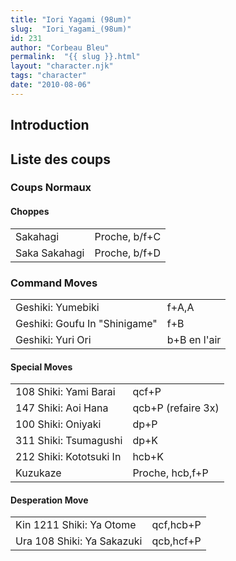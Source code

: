 ```yaml
---
title: "Iori Yagami (98um)"
slug:  "Iori_Yagami_(98um)"
id: 231
author: "Corbeau Bleu"
permalink:  "{{ slug }}.html"
layout: "character.njk"
tags: "character"
date: "2010-08-06"
---
```


## Introduction

## Liste des coups

### Coups Normaux

#### Choppes

|               |               |
|---------------|---------------|
| Sakahagi      | Proche, b/f+C |
| Saka Sakahagi | Proche, b/f+D |

### Command Moves

|                               |              |
|-------------------------------|--------------|
| Geshiki: Yumebiki             | f+A,A        |
| Geshiki: Goufu In "Shinigame" | f+B          |
| Geshiki: Yuri Ori             | b+B en l'air |

#### Special Moves

|                         |                    |
|-------------------------|--------------------|
| 108 Shiki: Yami Barai   | qcf+P              |
| 147 Shiki: Aoi Hana     | qcb+P (refaire 3x) |
| 100 Shiki: Oniyaki      | dp+P               |
| 311 Shiki: Tsumagushi   | dp+K               |
| 212 Shiki: Kototsuki In | hcb+K              |
| Kuzukaze                | Proche, hcb,f+P    |

#### Desperation Move

|                            |           |
|----------------------------|-----------|
| Kin 1211 Shiki: Ya Otome   | qcf,hcb+P |
| Ura 108 Shiki: Ya Sakazuki | qcb,hcf+P |
